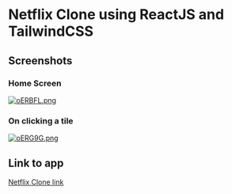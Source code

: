 # Netflix Clone using ReactJS and TailwindCSS

## Screenshots

### Home Screen
<a href="https://im.ge/i/oERBFL"><img src="https://i.im.ge/2021/11/07/oERBFL.png" alt="oERBFL.png" border="0"></a>

### On clicking a tile
<a href="https://im.ge/i/oERG9G"><img src="https://i.im.ge/2021/11/07/oERG9G.png" alt="oERG9G.png" border="0"></a>

## Link to app
[Netflix Clone link](https://netflix-clone-71927.web.app)
